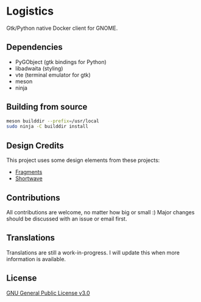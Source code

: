 # Logistics
Gtk/Python native Docker client for GNOME.

## Dependencies
- PyGObject (gtk bindings for Python)
- libadwaita (styling)
- vte (terminal emulator for gtk)
- meson
- ninja


## Building from source
```bash
meson builddir --prefix=/usr/local
sudo ninja -C builddir install
```
## Design Credits
This project uses some design elements from these projects:
- [Fragments](https://gitlab.gnome.org/World/Fragments)
- [Shortwave](https://gitlab.gnome.org/World/Shortwave)

## Contributions
All contributions are welcome, no matter how big or small :) Major changes should be discussed with an issue or email first. 

## Translations
Translations are still a work-in-progress. I will update this when more information is available. 


## License
[GNU General Public License v3.0](https://choosealicense.com/licenses/gpl-3.0/)
